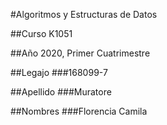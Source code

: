 #Algoritmos y Estructuras de Datos

##Curso K1051

##Año 2020, Primer Cuatrimestre

##Legajo
###168099-7

##Apellido
###Muratore

##Nombres
###Florencia Camila
